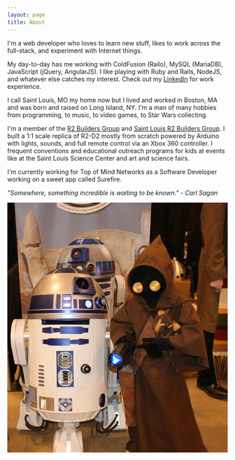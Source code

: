 ```yaml
---
layout: page
title: About
---
```


I'm a web developer who loves to learn new stuff, likes to work across the full-stack, and experiment with Internet things.

My day-to-day has me working with ColdFusion (Railo), MySQL (MariaDB), JavaScript (jQuery, AngularJS). I like playing with Ruby and Rails, NodeJS, and whatever else catches my interest. Check out my [LinkedIn](https://www.linkedin.com/pub/dan-kraus/3/3b0/b12) for work experience.

I call Saint Louis, MO my home now but I lived and worked in Boston, MA and was born and raised on Long Island, NY. I'm a man of many hobbies from programming, to music, to video games, to Star Wars collecting.

I'm a member of the [R2 Builders Group](http://astromech.net) and [Saint Louis R2 Builders Group](https://facebook.com/r2stl). I built a 1:1 scale replica of R2-D2 mostly from scratch powered by Arduino with lights, sounds, and full remote control via an Xbox 360 controller. I frequent conventions and educational outreach programs for kids at events like at the Saint Louis Science Center and art and science fairs.

I'm currently working for Top of Mind Networks as a Software Developer working on a sweet app called Surefire.


*"Somewhere, something incredible is waiting to be known." - Carl Sagan*

![Dan's R2-D2 and a Jawa Costumer](/public/images/r2-d2.jpg "Dan's R2-D2 and a Jawa Costumer")